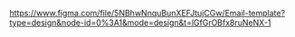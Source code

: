 https://www.figma.com/file/5NBhwNnquBunXEFJtujCGw/Email-template?type=design&node-id=0%3A1&mode=design&t=lGfGrOBfx8ruNeNX-1
